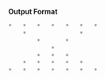 **Output Format**

```cpp
*   *   *   *   *   *   *
    *               *
        *       *
            *
        *   *   *
    *   *   *   *   *
*   *   *   *   *   *   *
```
